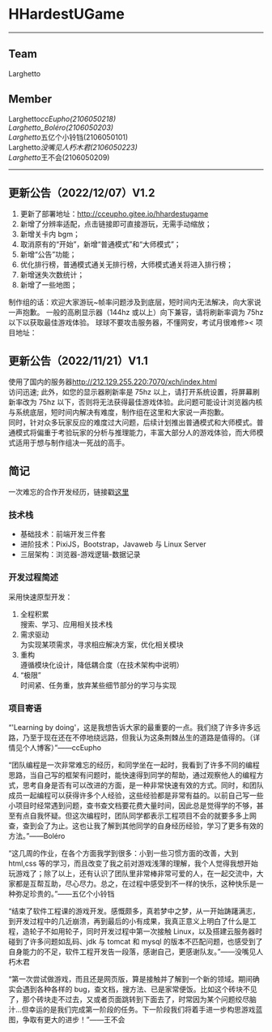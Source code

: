 # HHardestUGame

---

## Team

Larghetto

## Member

Larghetto*ccEupho(2106050218)  
Larghetto_Boléro(2106050203)  
Larghetto*五亿个小铃铛(2106050101)  
Larghetto*没嘴见人朽木君(2106050223)  
Larghetto*王不会(2106050209)

---

## 更新公告（2022/12/07）V1.2

1. 更新了部署地址：<http://cceupho.gitee.io/hhardestugame>
2. 新增了分辨率适配，点击链接即可直接游玩，无需手动缩放；
3. 新增关卡内 bgm；
4. 取消原有的“开始”，新增“普通模式”和“大师模式”；
5. 新增“公告”功能；
6. 优化排行榜，普通模式通关无排行榜，大师模式通关将进入排行榜；
7. 新增迷失次数统计；
8. 新增了一些地图；

制作组的话：欢迎大家游玩~帧率问题涉及到底层，短时间内无法解决，向大家说一声抱歉。
一般的高刷显示器（144hz 或以上）向下兼容，请将刷新率调为 75hz 以下以获取最佳游戏体验。
球球不要攻击服务器，不懂网安，考试月很难修><
项目地址：

## 更新公告（2022/11/21）V1.1

使用了国内的服务器<http://212.129.255.220:7070/xch/index.html>  
访问迅速;
此外，如您的显示器刷新率是 75hz 以上，请打开系统设置，将屏幕刷新率改为 75hz 以下，否则将无法获得最佳游戏体验。此问题可能设计浏览器内核与系统底层，短时间内解决有难度，制作组在这里和大家说一声抱歉。  
同时，针对众多玩家反应的难度过大问题，后续计划推出普通模式和大师模式。普通模式将偏重于考验玩家的分析与推理能力，丰富大部分人的游戏体验，而大师模式适用于想与制作组决一死战的高手。

## 简记

一次难忘的合作开发经历，链接戳[这里](https://euphocc.github.io/HHardestUGame/)

### 技术栈

- 基础技术：前端开发三件套
- 进阶技术：PixiJS，Bootstrap，Javaweb 与 Linux Server
- 三层架构：浏览器-游戏逻辑-数据记录

### 开发过程简述

采用快速原型开发：

1. 全程积累  
   搜索、学习、应用相关技术栈
2. 需求驱动  
   为实现某项需求，寻求相应解决方案，优化相关模块
3. 重构  
   遵循模块化设计，降低耦合度（在技术架构中说明）
4. “极限”  
   时间紧、任务重，放弃某些细节部分的学习与实现

### 项目寄语

“'Learning by doing'，这是我想告诉大家的最重要的一点。我们绕了许多许多远路，乃至于现在还在不停地绕远路，但我认为这条荆棘丛生的道路是值得的。（详情见个人博客）”——ccEupho

“团队编程是一次非常难忘的经历，和同学坐在一起时，我看到了许多不同的编程思路，当自己写的框架有问题时，能快速得到同学的帮助，通过观察他人的编程方式，思考自身是否有可以改进的方面，是一种非常快速有效的方式。同时，和团队成员一起编程可以获得许多个人经验，这些经验都是非常有益的。以前自己写一些小项目时经常遇到问题，查书查文档要花费大量时间，因此总是觉得学的不够，甚至有点自我怀疑。但这次编程时，团队同学都表示工程项目不会的就要多多上网查，查到会了为止。这也让我了解到其他同学的自身经历经验，学习了更多有效的方法。”——Boléro

“这几周的作业，在各个方面我学到很多：小到一些习惯方面的改善，大到 html,css 等的学习，而且改变了我之前对游戏浅薄的理解，我个人觉得我想开始玩游戏了；除了以上，还有认识了团队里非常棒非常可爱的人，在一起交流中，大家都是互帮互助，尽心尽力。总之，在过程中感受到不一样的快乐，这种快乐是一种弥足珍贵的。”——五亿个小铃铛

“结束了软件工程课的游戏开发。感慨颇多，真若梦中之梦，从一开始踌躇满志，到开发过程中的几近崩溃，再到最后的小有成果，我真正意义上明白了什么是工程，造轮子不如用轮子，同时开发过程中第一次接触 Linux，以及搭建云服务器时碰到了许多问题如乱码、jdk 与 tomcat 和 mysql 的版本不匹配问题，也感受到了自身能力的不足，软件工程开发告一段落，感谢自己，更感谢队友。”——没嘴见人朽木君

“第一次尝试做游戏，而且还是网页版，算是接触并了解到一个新的领域。期间确实会遇到各种各样的 bug，查文档，搜方法、已是家常便饭。比如这个砖块不见了，那个砖块走不过去，又或者页面跳转到下面去了，时常因为某个问题绞尽脑汁…但幸运的是我们完成第一阶段的任务。下一阶段我们将着手进一步构思游戏蓝图，争取有更大的进步！”——王不会
